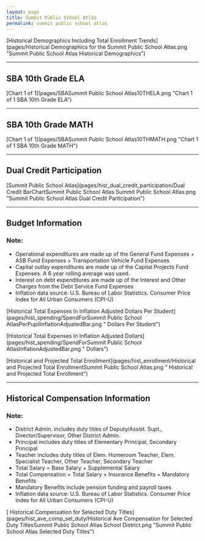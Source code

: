 ```yaml
---
layout: page
title: Summit Public School Atlas
permalink: summit public school atlas
---
```



[Historical Demographics Including Total Enrollment Trends](pages/Historical Demographics for the Summit Public School Atlas.png "Summit Public School Atlas Historical Demographics")

___

## SBA 10th Grade ELA

[Chart 1 of 1](pages/SBASummit Public School Atlas10THELA.png "Chart 1 of 1 SBA 10th Grade ELA")


___

## SBA 10th Grade MATH

[Chart 1 of 1](pages/SBASummit Public School Atlas10THMATH.png "Chart 1 of 1 SBA 10th Grade MATH")


___

## Dual Credit Participation

[Summit Public School Atlas](pages/hist_dual_credit_participation/Dual Credit BarChartSummit Public School Atlas Summit Public School Atlas.png "Summit Public School Atlas Dual Credit Participation")


___

## Budget Information
### Note:
- Operational expenditures are made up of the General Fund Expenses + ASB Fund Expenses + Transportation Vehicle Fund Expenses
- Capital outlay expenditures are made up of the Capital Projects Fund Expenses. A 6 year rolling average was used.
- Interest on debt expenditures are made up of the Interest and Other Charges from the Debt Service Fund Expenses
- Inflation data source: U.S. Bureau of Labor Statistics. Consumer Price Index for All Urban Consumers (CPI-U)

[Historical Total Expenses In Inflation Adjusted Dollars Per Student](pages/hist_spending/SpendForSummit Public School AtlasPerPupilInflationAdjustedBar.png " Dollars Per Student")

[Historical Total Expenses In Inflation Adjusted Dollars](pages/hist_spending/SpendForSummit Public School AtlasInflationAdjustedBar.png " Dollars")

[Historical and Projected Total Enrollment](pages/hist_enrollment/Historical and Projected Total EnrollmentSummit Public School Atlas.png " Historical and Projected Total Enrollment")


___

## Historical Compensation Information
### Note:
- District Admin. includes duty titles of Deputy/Assist. Supt., Director/Supervisor, Other District Admin.
- Principal includes duty titles of Elementary Principal, Secondary Principal
- Teacher includes duty titles of Elem. Homeroom Teacher, Elem. Specialist Teacher, Other Teacher, Secondary Teacher
- Total Salary = Base Salary + Supplemental Salary
- Total Compensation = Total Salary + Insurance Benefits + Mandatory Benefits
- Mandatory Benefits include pension funding and payroll taxes
- Inflation data source: U.S. Bureau of Labor Statistics. Consumer Price Index for All Urban Consumers (CPI-U)

[ Historical Compensation for Selected Duty Titles](pages/hist_ave_comp_sel_duty/Historical Ave Compensation for Selected Duty TitlesSummit Public School Atlas School District.png "Summit Public School Atlas Selected Duty Titles")

